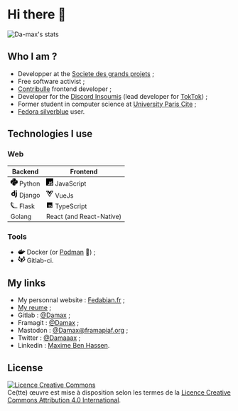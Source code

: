 <!-- [![Ceasefire Now](https://badge.techforpalestine.org/default)](https://techforpalestine.org/learn-more) -->

# Hi there 👋

![Da-max's stats](https://github-readme-stats.vercel.app/api/top-langs/?username=da-max&langs_count=8&layout=compact&theme=cobalt2)

## Who I am ?

* Developper at the [Societe des grands projets](https://sgp.fr) ;
* Free software activist ;
* [Contribulle](https://contribulle.org) frontend developer ;
* Developer for the [Discord Insoumis](https://discord-barricade.fr/) (lead developer for [TokTok](https://toktok.actionpopulaire.fr/)) ;
* Former student in computer science at [University Paris Cite](https://u-paris.fr) ;
* [Fedora silverblue](https://silverblue.fedoraproject.org/) user.

## Technologies I use

### Web

| Backend                                                                    | Frontend                                                                             |
|----------------------------------------------------------------------------|--------------------------------------------------------------------------------------|
| <img src="assets/python-brands.svg" alt="python-brands" width="16"> Python | <img src="assets/js-brands.svg" alt="js-brands" width="16"> JavaScript               |
| <img src="assets/django-icons.png" alt="django-icons" width="16"> Django   | <img src="assets/vuejs-brands.svg" alt="vuejs-brands" width="16"> VueJs              |
| <img src="assets/flask-icons.png" alt="flask-icons" width="16"> Flask      | <img src="assets/typescript-icons.png" alt="typescript-icons" width="16"> TypeScript |
| Golang                                                                     | React (and React-Native)                                                             |

### Tools

* <img src="assets/docker-brands.svg" alt="docker-brands" width="16"> Docker (or [Podman](https://podman.io/) 💜) ;
* <img src="assets/gitlab-brands.svg" alt="gitlab-brands" width="16"> Gitlab-ci.

## My links

* My personnal website : [Fedabian.fr](https://fedabian.fr) ;
* [My reume](https://gitlab.com/api/v4/projects/27746956/packages/generic/cv/latest/cv.pdf) ;
* Gitlab : [@Damax](https://gitlab.com/Damax) ;
* Framagit : [@Damax](https://framagit.com/Damax) ;
* Mastodon : [@Damax@framapiaf.org](https://framapiaf.org/@Damax) ;
* Twitter : [@Damaaax](https://twitter.com/Damaaax) ;
* Linkedin : [Maxime Ben Hassen](https://www.linkedin.com/in/maxime-ben-hassen-a9aa2a21a/).

## License

<a rel="license" href="http://creativecommons.org/licenses/by/4.0/"><img alt="Licence Creative Commons" style="border-width:0" src="https://i.creativecommons.org/l/by/4.0/88x31.png" /></a><br />Ce(tte) œuvre est mise à disposition selon les termes de la <a rel="license" href="http://creativecommons.org/licenses/by/4.0/">Licence Creative Commons Attribution 4.0 International</a>.
